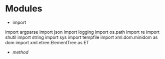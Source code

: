 # Modules

- import

import argparse
import json
import logging
import os.path
import re
import shutil
import string
import sys
import tempfile
import xml.dom.minidom as dom
import xml.etree.ElementTree as ET

- _method_
